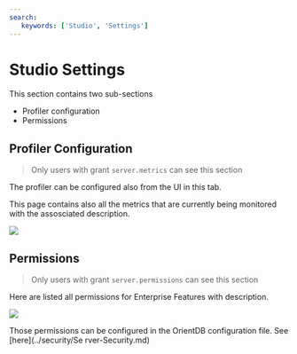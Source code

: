 ```yaml
---
search:
   keywords: ['Studio', 'Settings']
---
```


# Studio Settings

This section contains two sub-sections

- Profiler configuration
- Permissions

## Profiler Configuration

> Only users with grant `server.metrics` can see this section 

The profiler can be configured also from the UI in this tab.

This page contains also all the metrics that are currently being monitored with the assosciated description.

![](./images/studio-settings-profiler.png)

## Permissions

> Only users with grant `server.permissions` can see this section 

Here are listed all permissions for Enterprise Features with description.

![](./images/studio-settings-permissions.png)


Those permissions can be configured in the OrientDB configuration file. See [here](../security/Se  rver-Security.md)


